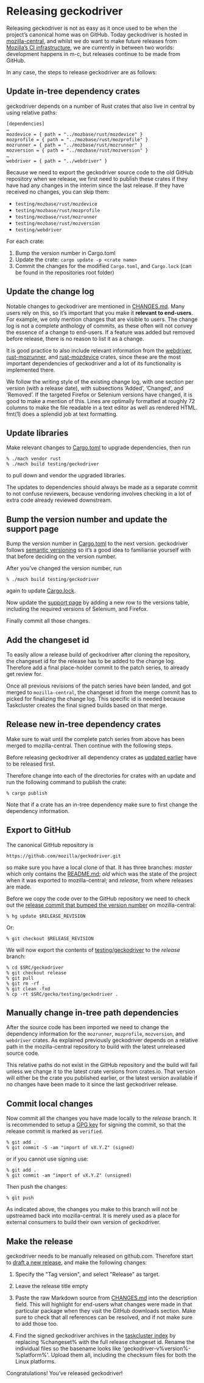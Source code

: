 Releasing geckodriver
=====================

Releasing geckodriver is not as easy as it once used to be when the
project’s canonical home was on GitHub.  Today geckodriver is hosted
in [mozilla-central], and whilst we do want to make future releases
from [Mozilla’s CI infrastructure], we are currently in between two
worlds: development happens in m-c, but releases continue to be made
from GitHub.

In any case, the steps to release geckodriver are as follows:

[mozilla-central]: https://hg.mozilla.org/mozilla-central/
[Mozilla’s CI infrastructure]: https://treeherder.mozilla.org/


Update in-tree dependency crates
--------------------------------

geckodriver depends on a number of Rust crates that also live in
central by using relative paths:

	[dependencies]
	…
    mozdevice = { path = "../mozbase/rust/mozdevice" }
	mozprofile = { path = "../mozbase/rust/mozprofile" }
	mozrunner = { path = "../mozbase/rust/mozrunner" }
	mozversion = { path = "../mozbase/rust/mozversion" }
	…
	webdriver = { path = "../webdriver" }

Because we need to export the geckodriver source code to the old
GitHub repository when we release, we first need to publish these
crates if they have had any changes in the interim since the last
release.  If they have received no changes, you can skip them:

  - `testing/mozbase/rust/mozdevice`
  - `testing/mozbase/rust/mozprofile`
  - `testing/mozbase/rust/mozrunner`
  - `testing/mozbase/rust/mozversion`
  - `testing/webdriver`

For each crate:

  1. Bump the version number in Cargo.toml
  2. Update the crate: `cargo update -p <crate name>`
  3. Commit the changes for the modified `Cargo.toml`, and `Cargo.lock`
     (can be found in the repositories root folder)


Update the change log
---------------------

Notable changes to geckodriver are mentioned in [CHANGES.md]. Many
users rely on this, so it’s important that you make it **relevant
to end-users**.  For example, we only mention changes that are visible
to users.  The change log is not a complete anthology of commits,
as these often will not convey the essence of a change to end-users.
If a feature was added but removed before release, there is no reason
to list it as a change.

It is good practice to also include relevant information from the
[webdriver], [rust-mozrunner], and [rust-mozdevice] crates, since these
are the most important dependencies of geckodriver and a lot of its
functionality is implemented there.

We follow the writing style of the existing change log, with
one section per version (with a release date), with subsections
‘Added’, ‘Changed’, and ‘Removed’.  If the targeted
Firefox or Selenium versions have changed, it is good to make a
mention of this.  Lines are optimally formatted at roughly 72 columns
to make the file readable in a text editor as well as rendered HTML.
fmt(1) does a splendid job at text formatting.

[CHANGES.md]: https://searchfox.org/mozilla-central/source/testing/geckodriver/CHANGES.md
[webdriver]: https://searchfox.org/mozilla-central/source/testing/webdriver
[rust-mozrunner]: https://searchfox.org/mozilla-central/source/testing/mozbase/rust/mozrunner
[rust-mozdevice]: https://searchfox.org/mozilla-central/source/testing/mozbase/rust/mozdevice

Update libraries
----------------

Make relevant changes to [Cargo.toml] to upgrade dependencies, then run

	% ./mach vendor rust
	% ./mach build testing/geckodriver

to pull down and vendor the upgraded libraries.

The updates to dependencies should always be made as a separate
commit to not confuse reviewers, because vendoring involves checking
in a lot of extra code already reviewed downstream.

[Cargo.toml]: https://searchfox.org/mozilla-central/source/testing/geckodriver/Cargo.toml
[Cargo.lock]: https://searchfox.org/mozilla-central/source/Cargo.lock


Bump the version number and update the support page
---------------------------------------------------

Bump the version number in [Cargo.toml] to the next version.
geckodriver follows [semantic versioning] so it’s a good idea to
familiarise yourself with that before deciding on the version number.

After you’ve changed the version number, run

	% ./mach build testing/geckodriver

again to update [Cargo.lock].

Now update the [support page] by adding a new row to the versions table,
including the required versions of Selenium, and Firefox.

Finally commit all those changes.

[semantic versioning]: http://semver.org/
[support page]: https://searchfox.org/mozilla-central/source/testing/geckodriver/doc/Support.md


Add the changeset id
--------------------

To easily allow a release build of geckodriver after cloning the
repository, the changeset id for the release has to be added to the
change log. Therefore add a final place-holder commit to the patch
series, to already get review for.

Once all previous revisions of the patch series have been landed, and got merged
to `mozilla-central`, the changeset id from the merge commit has to picked for
finalizing the change log. This specific id is needed because Taskcluster creates
the final signed builds based on that merge.

Release new in-tree dependency crates
-------------------------------------

Make sure to wait until the complete patch series from above has been
merged to mozilla-central. Then continue with the following steps.

Before releasing geckodriver all dependency crates as
[updated earlier](#update-in-tree-dependency-crates) have to be
released first.

Therefore change into each of the directories for crates with an update
and run the following command to publish the crate:

    % cargo publish

Note that if a crate has an in-tree dependency make sure to first
change the dependency information.


Export to GitHub
----------------

The canonical GitHub repository is

	https://github.com/mozilla/geckodriver.git

so make sure you have a local clone of that.  It has three branches:
_master_ which only contains the [README.md]; _old_ which was the
state of the project when it was exported to mozilla-central; and
_release_, from where releases are made.

Before we copy the code over to the GitHub repository we need to
check out the [release commit that bumped the version number](#add-the-changeset-id)
on mozilla-central:

    % hg update $RELEASE_REVISION

Or:

    % git checkout $RELEASE_REVISION

We will now export the contents of [testing/geckodriver] to the
_release_ branch:

	% cd $SRC/geckodriver
	% git checkout release
    % git pull
	% git rm -rf .
	% git clean -fxd
	% cp -rt $SRC/gecko/testing/geckodriver .

[README.md]: https://searchfox.org/mozilla-central/source/testing/geckodriver/README.md
[testing/geckodriver]: https://searchfox.org/mozilla-central/source/testing/geckodriver


Manually change in-tree path dependencies
------------------------------------------

After the source code has been imported we need to change the dependency
information for the `mozrunner`, `mozprofile`, `mozversion`, and
`webdriver` crates.  As explained previously geckodriver depends
on a relative path in the mozilla-central repository to build
with the latest unreleased source code.

This relative paths do not exist in the GitHub repository and the
build will fail unless we change it to the latest crate versions
from crates.io.  That version will either be the crate you published
earlier, or the latest version available if no changes have been
made to it since the last geckodriver release.


Commit local changes
--------------------

Now commit all the changes you have made locally to the _release_ branch.
It is recommended to setup a [GPG key] for signing the commit, so
that the release commit is marked as `verified`.

	% git add .
    % git commit -S -am "import of vX.Y.Z" (signed)

or if you cannot use signing use:

    % git add .
    % git commit -am "import of vX.Y.Z" (unsigned)

Then push the changes:

    % git push

As indicated above, the changes you make to this branch will not
be upstreamed back into mozilla-central.  It is merely used as a
place for external consumers to build their own version of geckodriver.

[GPG key]: https://help.github.com/articles/signing-commits/


Make the release
----------------

geckodriver needs to be manually released on github.com. Therefore start to
[draft a new release], and make the following changes:

1. Specify the "Tag version", and select "Release" as target.

2. Leave the release title empty

3. Paste the raw Markdown source from [CHANGES.md] into the description field.
   This will highlight for end-users what changes were made in that particular
   package when they visit the GitHub downloads section. Make sure to check that
   all references can be resolved, and if not make sure to add those too.

4. Find the signed geckodriver archives in the [taskcluster index] by
   replacing %changeset% with the full release changeset id. Rename the
   individual files so the basename looks like 'geckodriver-v%version%-%platform%'.
   Upload them all, including the checksum files for both the Linux platforms.

[draft a new release]: https://github.com/mozilla/geckodriver/releases/new
[taskcluster index]: https://firefox-ci-tc.services.mozilla.com/tasks/index/gecko.v2.mozilla-central.revision.%changeset%.geckodriver


Congratulations!  You’ve released geckodriver!

[releases page]: https://github.com/mozilla/geckodriver/releases
